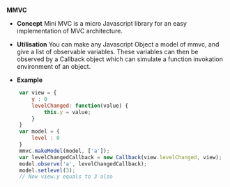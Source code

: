 **MMVC**

* **Concept**
Mini MVC is a micro Javascript library for an easy implementation of MVC architecture.

* **Utilisation**
You can make any Javascript Object a model of mmvc, and give a list of observable variables.
These variables can then be observed by a Callback object which can simulate a function invokation environment of an object.

* **Example**
```javascript
    var view = {
        y : 0
        levelChanged: function(value) {
            this.y = value;
        }
    }
    var model = {
        level : 0
    }
    mmvc.makeModel(model, ['a']);
    var levelChangedCallback = new Callback(view.levelChanged, view);
    model.observe('a', levelChangedCallback);
    model.setlevel(3);
    // Now view.y equals to 3 also
```